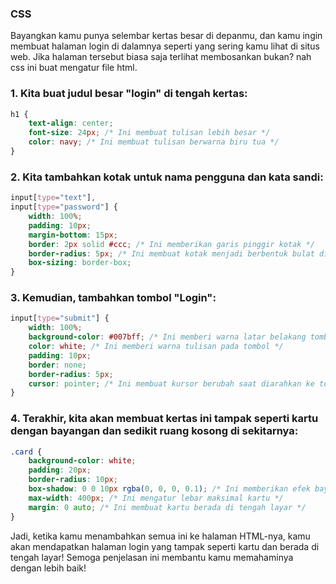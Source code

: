 ### CSS
Bayangkan kamu punya selembar kertas besar di depanmu, dan kamu ingin membuat halaman login di dalamnya seperti yang sering kamu lihat di situs web. Jika halaman tersebut biasa saja terlihat membosankan bukan? nah css ini buat mengatur file html.

### 1. Kita buat judul besar "login" di tengah kertas:
```css
h1 {
    text-align: center;
    font-size: 24px; /* Ini membuat tulisan lebih besar */
    color: navy; /* Ini membuat tulisan berwarna biru tua */
}
```
### 2. Kita tambahkan kotak untuk nama pengguna dan kata sandi:
```css
input[type="text"],
input[type="password"] {
    width: 100%;
    padding: 10px;
    margin-bottom: 15px;
    border: 2px solid #ccc; /* Ini memberikan garis pinggir kotak */
    border-radius: 5px; /* Ini membuat kotak menjadi berbentuk bulat di sudutnya */
    box-sizing: border-box;
}
```
### 3. Kemudian, tambahkan tombol "Login":
```css
input[type="submit"] {
    width: 100%;
    background-color: #007bff; /* Ini memberi warna latar belakang tombol */
    color: white; /* Ini memberi warna tulisan pada tombol */
    padding: 10px;
    border: none;
    border-radius: 5px;
    cursor: pointer; /* Ini membuat kursor berubah saat diarahkan ke tombol */
}
```
### 4. Terakhir, kita akan membuat kertas ini tampak seperti kartu dengan bayangan dan sedikit ruang kosong di sekitarnya:
```css
.card {
    background-color: white;
    padding: 20px;
    border-radius: 10px;
    box-shadow: 0 0 10px rgba(0, 0, 0, 0.1); /* Ini memberikan efek bayangan */
    max-width: 400px; /* Ini mengatur lebar maksimal kartu */
    margin: 0 auto; /* Ini membuat kartu berada di tengah layar */
}
```
Jadi, ketika kamu menambahkan semua ini ke halaman HTML-nya, kamu akan mendapatkan halaman login yang tampak seperti kartu dan berada di tengah layar! Semoga penjelasan ini membantu kamu memahaminya dengan lebih baik!

